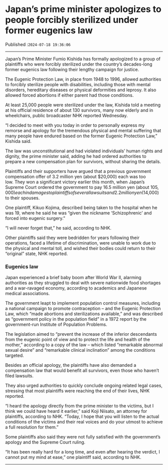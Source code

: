 # Japan’s prime minister apologizes to people forcibly sterilized under former  eugenics law

Published :`2024-07-18 19:36:06`

---

Japan’s Prime Minister Fumio Kishida has formally apologized to a group of plaintiffs who were forcibly sterilized under the country’s decades-long former eugenics law following their lengthy campaign for justice.

The Eugenic Protection Law, in place from 1948 to 1996, allowed authorities to forcibly sterilize people with disabilities, including those with mental disorders, hereditary diseases or physical deformities and leprosy. It also allowed forced abortions if either parent had those conditions.

At least 25,000 people were sterilized under the law, Kishida told a meeting at his official residence of about 130 survivors, many now elderly and in wheelchairs, public broadcaster NHK reported Wednesday.

“I decided to meet with you today in order to personally express my remorse and apology for the tremendous physical and mental suffering that many people have endured based on the former Eugenic Protection Law,” Kishida said.

The law was unconstitutional and had violated individuals’ human rights and dignity, the prime minister said, adding he had ordered authorities to prepare a new compensation plan for survivors, without sharing the details.

Plaintiffs and their supporters have argued that a previous government compensation offer of 3.2 million yen (about $20,000) each was too low. They won a significant victory earlier this month, when Japan’s Supreme Court ordered the government to pay 16.5 million yen (about $105,000) each in damages to plaintiffs of several lawsuits and 2.2 million yen ($14,000) to their spouses.

One plaintiff, Kikuo Kojima, described being taken to the hospital when he was 19, where he said he was “given the nickname ‘Schizophrenic’ and forced into eugenic surgery.”

“I will never forget that,” he said, according to NHK.

Other plaintiffs said they were bedridden for years following their operations, faced a lifetime of discrimination, were unable to work due to the physical and mental toll, and wished their bodies could return to their “original” state, NHK reported.

### Eugenics law

Japan experienced a brief baby boom after World War II, alarming authorities as they struggled to deal with severe nationwide food shortages and a war-ravaged economy, according to academics and Japanese medical associations.

The government leapt to implement population control measures, including a national campaign to promote contraception – and the Eugenic Protection Law, which “made abortions and sterilizations available,” and was described as “government policy in the population field” in a 1972 report by the government-run Institute of Population Problems.

The legislation aimed to “prevent the increase of the inferior descendants from the eugenic point of view and to protect the life and health of the mother,” according to a copy of the law – which listed “remarkable abnormal sexual desire” and “remarkable clinical inclination” among the conditions targeted.

Besides an official apology, the plaintiffs have also demanded a compensation law that would benefit all survivors, even those who haven’t filed lawsuits.

They also urged authorities to quickly conclude ongoing related legal cases, stressing that most plaintiffs were reaching the end of their lives, NHK reported.

“I heard the apology directly from the prime minister to the victims, but I think we could have heard it earlier,” said Koji Niisato, an attorney for plaintiffs, according to NHK. “Today, I hope that you will listen to the actual conditions of the victims and their real voices and do your utmost to achieve a full resolution for them.”

Some plaintiffs also said they were not fully satisfied with the government’s apology and the Supreme Court ruling.

“It has been really hard for a long time, and even after hearing the verdict, I cannot put my mind at ease,” one plaintiff said, according to NHK.

---

